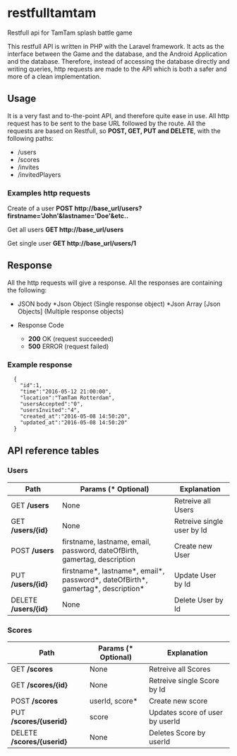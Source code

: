 # restfulltamtam
Restfull api for TamTam splash battle game

This restfull API is written in PHP with the Laravel framework. It acts as the interface between the Game and the database, and the
Android Application and the database. Therefore, instead of accessing the database directly and writing queries, http requests are
made to the API which is both a safer and more of a clean implementation.

## Usage
It is a very fast and to-the-point API, and therefore quite ease in use. All http request has to be sent to the base URL followed
by the route. All the requests are based on Restfull, so __POST, GET, PUT and DELETE__, with the following paths:

* /users
* /scores
* /invites
* /invitedPlayers

### Examples http requests

Create of a user
__POST http://base_url/users?firstname='John'&lastname='Doe'&etc..__

Get all users
__GET http://base_url/users__

Get single user
__GET http://base_url/users/1__



## Response
All the http requests will give a response. All the responses are containing the following:
* JSON body
  *Json Object (Single response object)
  *Json Array [Json Objects] (Multiple response objects)

* Response Code
  * __200__ OK (request succeeded)
  * __500__ ERROR (request failed)

### Example response

      {
        "id":1,
        "time":"2016-05-12 21:00:00",
        "location":"TamTam Rotterdam",
        "usersAccepted":"0",
        "usersInvited":"4",
        "created_at":"2016-05-08 14:50:20",
        "updated_at":"2016-05-08 14:50:20"
      }

## API reference tables

### Users
Path | Params (* Optional) | Explanation
------------ | ------------- | ------------
GET __/users__ | None | Retreive all Users
GET __/users/{id}__ | None | Retreive single user by Id
POST __/users__ | firstname, lastname, email, password, dateOfBirth, gamertag, description  | Create new User
PUT __/users/{id}__ | firstname\*, lastname\*, email\*, password\*, dateOfBirth\*, gamertag\*, description\* | Update User by Id
DELETE __/users/{id}__ | None | Delete User by Id

### Scores
Path | Params (* Optional) | Explanation
------------ | ------------- | ------------
GET __/scores__ | None | Retreive all Scores
GET __/scores/{id}__ | None | Retreive single Score by Id
POST __/scores__ | userId, score* | Create new score
PUT __/scores/{userid}__ | score | Updates score of user by userId
DELETE __/scores/{userid}__ | None | Deletes Score by userId




